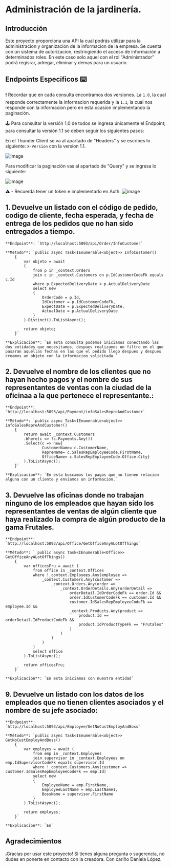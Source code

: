 # Administración de la jardinería.

## Introducción
Este proyecto proporciona una API la cual podrás utilizar para la administracion y organizacion de la informacion de la empresa. Se cuenta con un sistema de autorizacion, restringiendo el acceso de información a determinados roles. En este caso solo aquel con el rol "Administrador" podrá regisrar, adregar, eliminar y demas para un usuario. 


## Endpoints Especificos ⌨️

❗ Recordar que en cada consulta encontramos dos versiones. La `1.0`, la cual responde correctamente la informacion requerida y la `1.1`, la cual nos responde con la informacion pero en esta ocasion implementando la paginación.

🕹 Para consultar la versión 1.0 de todos se ingresa únicamente el Endpoint; para consultar la versión 1.1 se deben seguir los siguientes pasos: 

En el Thunder Client se va al apartado de "Headers" y se escribes lo siguiente: `X-Version` con la version 1.1.

![image](https://github.com/Danilop109/Backend-Vet/assets/124645738/c42e2861-0386-422a-8146-9093c97319f7)

Para modificar la paginación vas al apartado de "Query" y se ingresa lo siguiente:

![image](https://github.com/SilviaJaimes/Proyecto-Veterinaria/assets/132016483/22683e46-037e-4f30-96b8-161df8622b40)

 ⚠️ - Recuerda tener un token e implementarlo en Auth.
 ![image](https://github.com/Danilop109/Backend-Vet/assets/124645738/43cb1ba6-9cf1-4999-a596-45ba5bd811dc)

## 1. Devuelve un listado con el código de pedido, codigo de cliente, fecha esperada, y fecha de entrega de los pedidos que no han sido entregados a tiempo.

    **Endpoint**: `http://localhost:5093/api/Order/InfoCustomer`
    
    **Metodo**: `public async Task<IEnumerable<object>> InfoCustomer()
        {
            var objeto = await
            (
                from p in _context.Orders
                join c in _context.Customers on p.IdCustomerCodeFk equals c.Id
                where p.ExpectedDeliveryDate < p.ActualDeliveryDate
                select new
                {
                    OrderCode = p.Id,
                    IdCustomer = p.IdCustomerCodeFk,
                    ExpectDate = p.ExpectedDeliveryDate,
                    ActualDate = p.ActualDeliveryDate
                }
            ).Distinct().ToListAsync();

            return objeto;
        }`

    **Explicacion**: `En esta consulta podemos iniciamos conectando las dos entidades que necesitamos, despues realizamos un filtro en el que pasaran aquellas fechas en las que el pedido llego despues y despues creamos un objeto con la informacion solicitada `


## 2. Devuelve el nombre de los clientes que no hayan hecho pagos y el nombre de sus representantes de ventas con la ciudad de la oficinaa a la que pertenece el representante.:

    **Endpoint**: `http://localhost:5093/api/Payment/infoSalesRepreAndCustomer`

    **Método**: `public async Task<IEnumerable<object>> infoSalesRepreAndCustomer()
        {
            return await _context.Customers
            .Where(c => !c.Payments.Any())
            .Select(c => new{
                    CustomerName= c.CustomerName,
                    RepreName= c.SalesRepEmployeeCode.FirstName,
                    OfficeName= c.SalesRepEmployeeCode.Office.City}
            ).ToListAsync();
        }`
    
    **Explicacion**: `En esta buscamos los pagos que no tienen relacion alguna con un cliente y enviamos un informacion.`


## 3. Devuelve las oficinas donde no trabajan ninguno de los empleados que hayan sido los representantes de ventas de algún cliente que haya realizado la compra de algún producto de la gama Frutales.

    **Endpoint**: `http://localhost:5093/api/Office/GetOfficeAnyALotOfThings`

    **Método**: ` public async Task<IEnumerable<Office>> GetOfficeAnyALotOfThings()
        {
            var officesFru = await (
                from office in _context.Offices
                where !_context.Employees.Any(employee =>
                    _context.Customers.Any(customer =>
                        _context.Orders.Any(order =>
                            _context.OrderDetails.Any(orderDetail =>
                                orderDetail.IdOrderCodeFk == order.Id &&
                                order.IdCustomerCodeFk == customer.Id &&
                                customer.IdSalesRepEmployeeCodeFk == employee.Id &&
                                _context.Products.Any(product =>
                                    product.Id == orderDetail.IdProductCodeFk &&
                                    product.IdProductTypeFk == "Frutales"
                                )
                            )
                        )
                    )
                )
                select office
            ).ToListAsync();

            return officesFru;
        }`
    
    **Explicacion**: `En esta iniciamos con nuestra entidad`
    

## 9.  Devuelve un listado con los datos de los empleados que no tienen clientes asociados y el nombre de su jefe asociado:

    **Endpoint**: `http://localhost:5093/api/Employee/GetNoCustEmployAndBoss`

    **Método**: `public async Task<IEnumerable<object>> GetNoCustEmployAndBoss()
        {
            var employes = await (
                from emp in _context.Employees
                join supervisor in _context.Employees on emp.IdSupervisorCodeFk equals supervisor.Id
                where !_context.Customers.Any(customer => customer.IdSalesRepEmployeeCodeFk == emp.Id)
                select new
                {
                    EmployeeName = emp.FirstName,
                    EmployeeLastName = emp.LastName1,
                    BossName = supervisor.FirstName
                }
            ).ToListAsync();

            return employes;
        }`
    
    **Explicacion**: `En`


## Agradecimientos

¡Gracias por usar este proyecto! Si tienes alguna pregunta o sugerencia, no dudes en ponerte en contacto con la creadora.
Con cariño Daniela López.
